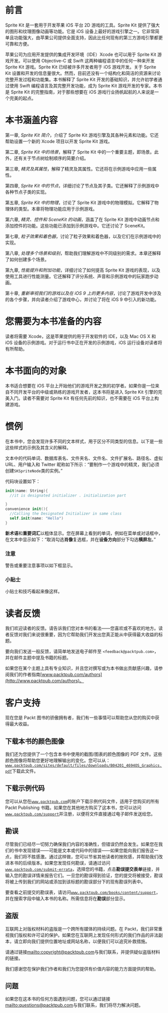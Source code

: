 # 前言

Sprite Kit 是一套用于开发苹果 iOS 平台 2D 游戏的工具。Sprite Kit 提供了强大的图形和纹理图像动画等功能。它是 iOS 设备上最好的游戏引擎之一。它非常简单且功能强大，由苹果公司提供全面支持，因此比任何现有的第三方游戏引擎都更可靠和方便。

苹果公司为应用开发提供的集成开发环境（IDE）Xcode 也可以用于 Sprite Kit 游戏开发。可以使用 Objective-C 或 Swift 这两种编程语言中的任何一种来开发 Sprite Kit 游戏。Sprite Kit 已经被许多开发者用于 iOS 游戏开发。关于 Sprite Kit 设置和开发的信息量很大。然而，目前还没有一个结构化和简洁的资源来讨论完整开发过程和功能集。本书解释了 Sprite Kit 开发的基础知识，并允许初学者通过使用 Swift 编程语言及其完整开发功能，成为 Sprite Kit 游戏开发的专家。本书是 Sprite Kit 的完整指南，对于那些想要在 iOS 游戏行业扬帆起航的人来说是一个完美的起点。

# 本书涵盖内容

第一章, *Sprite Kit 简介*，介绍了 Sprite Kit 游戏引擎及其各种元素和功能。它还帮助设置一个新的 Xcode 项目以开发 Sprite Kit 游戏。

第二章, *Sprite Kit 中的场景*，解释了 Sprite Kit 中的一个重要主题，即场景。此外，还有关于节点树绘制顺序的简要介绍。

第三章, *精灵及其属性*，解释了精灵及其属性。它还将在示例游戏中应用一些属性。

第四章, *Sprite Kit 中的节点*，详细讨论了节点及其子类。它还解释了示例游戏中各种节点子类的实现。

第五章, *Sprite Kit 中的物理*，讨论了 Sprite Kit 游戏中的物理模拟。它解释了物理体的类型。本章将物理功能应用于示例游戏。

第六章, *精灵、控件和 SceneKit 的动画*，涵盖了在 Sprite Kit 游戏中动画节点和添加控件的功能。这些功能已添加到示例游戏中。它还讨论了 SceneKit。

第七章, *粒子效果和着色器*，讨论了粒子效果和着色器，以及它们在示例游戏中的实现。

第八章, *处理多个场景和级别*，帮助我们理解游戏中不同级别的需求。本章还解释了如何创建多个场景。

第九章, *性能提升和附加功能*，详细讨论了如何提高 Sprite Kit 游戏的表现，以及使用工具进行性能测量。它还解释了评分系统、声音和示例游戏中的玩家跑步动画。

第十章, *重新审视我们的游戏以及在 iOS 9 上的更多内容*，讨论了游戏开发中涉及的各个步骤，并向读者介绍了游戏中心，并讨论了将在 iOS 9 中引入的新功能。

# 您需要为本书准备的内容

读者将需要 Xcode，这是苹果提供的用于开发软件的 IDE，以及 Mac OS X 和 iOS 设备的示例游戏。对于运行书中正在开发的示例游戏，iOS 运行设备对读者将有所帮助。

# 本书面向的对象

本书适合想要在 iOS 平台上开始他们的游戏开发之旅的初学者。如果你是一位来自不同开发平台的中级或熟练的游戏开发者，这本书将是进入 Sprite Kit 引擎的完美入门。读者不需要对 Sprite Kit 有任何先前的知识，也不需要在 iOS 平台上构建游戏。

# 惯例

在本书中，您会发现许多不同的文本样式，用于区分不同类型的信息。以下是一些这些样式的示例及其含义的解释。

文本中的代码单词、数据库表名、文件夹名、文件名、文件扩展名、路径名、虚拟 URL、用户输入和 Twitter 昵称如下所示：“要制作一个游戏中的精灵，我们必须创建`SKSpriteNode`类的实例。”

代码块设置如下：

```swift
init(name: String){
  //it is designated initializer . initialization part

}
convenience init(){
  //Calling the Designated Initializer in same class
  self.init(name: "Hello")
}
```

**新术语**和**重要词汇**以粗体显示。您在屏幕上看到的单词，例如在菜单或对话框中，在文本中显示如下：“取消勾选**肖像**复选框，并在**设备方向**部分下勾选**横屏左**。”

### 注意

警告或重要注意事项以如下框显示。

### 小贴士

小贴士和技巧看起来像这样。

# 读者反馈

我们欢迎读者的反馈。请告诉我们您对本书的看法——您喜欢或不喜欢的地方。读者反馈对我们来说很重要，因为它帮助我们开发出您真正能从中获得最大收益的标题。

要向我们发送一般反馈，请简单地发送电子邮件至 `<feedback@packtpub.com>`，并在邮件主题中提及书籍的标题。

如果您在某个主题上具有专业知识，并且您对撰写或为本书做出贡献感兴趣，请参阅我们的作者指南[www.packtpub.com/authors](http://www.packtpub.com/authors)。

# 客户支持

现在您是 Packt 图书的骄傲拥有者，我们有一些事情可以帮助您从您的购买中获得最大收益。

## 下载本书的颜色图像

我们还为您提供了一个包含本书中使用的截图/图表的颜色图像的 PDF 文件。这些颜色图像将帮助您更好地理解输出的变化。您可以从：[`www.packtpub.com/sites/default/files/downloads/B04201_4694OS_Graphics.pdf`](https://www.packtpub.com/sites/default/files/downloads/B04201_4694OS_Graphics.pdf)下载此文件。

## 下载示例代码

您可以从您在[`www.packtpub.com`](http://www.packtpub.com)的账户下载示例代码文件，适用于您购买的所有 Packt Publishing 书籍。如果您在其他地方购买了这本书，您可以访问[`www.packtpub.com/support`](http://www.packtpub.com/support)并注册，以便将文件直接通过电子邮件发送给您。

## 勘误

尽管我们已经尽一切努力确保我们内容的准确性，但错误仍然会发生。如果您在我们的书中发现错误——可能是文本或代码中的错误——如果您能向我们报告这一点，我们将不胜感激。通过这样做，您可以节省其他读者的挫败感，并帮助我们改进本书的后续版本。如果您发现任何勘误，请通过访问[`www.packtpub.com/submit-errata`](http://www.packtpub.com/submit-errata)，选择您的书籍，点击**勘误提交表单**链接，并输入您的勘误详情来报告它们。一旦您的勘误得到验证，您的提交将被接受，勘误将被上传到我们的网站或添加到该标题的勘误部分下的现有勘误列表中。

要查看之前提交的勘误表，请访问[`www.packtpub.com/books/content/support`](https://www.packtpub.com/books/content/support)，并在搜索字段中输入本书的名称。所需信息将在**勘误**部分显示。

## 盗版

互联网上对版权材料的盗版是一个跨所有媒体的持续问题。在 Packt，我们非常重视我们版权和许可证的保护。如果您在互联网上发现任何形式的我们作品的非法副本，请立即向我们提供位置地址或网站名称，以便我们可以追究补救措施。

请通过链接<mailto:copyright@packtpub.com>与我们联系，并提供疑似盗版材料的链接。

我们感谢您在保护我们作者和我们为您提供有价值内容的能力方面提供的帮助。

## 问题

如果您在这本书的任何方面遇到问题，您可以通过链接<mailto:questions@packtpub.com>与我们联系，我们将尽力解决问题。
